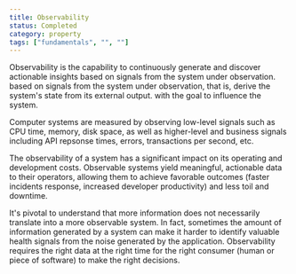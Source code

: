 ```yaml
---
title: Observability
status: Completed
category: property
tags: ["fundamentals", "", ""]
---
```


Observability is the capability to continuously generate and discover actionable insights based on signals from the system under observation. 
based on signals from the system under observation, that is, derive the system's state from 
its external output. with the goal to influence the system.

Computer systems are measured by observing low-level signals such as CPU time, memory,
disk space, as well as higher-level and business signals including API repsonse times, 
errors, transactions per second, etc. 

The observability of a system has a significant impact on its operating and development costs. 
Observable systems yield meaningful, actionable data to their operators, allowing them to achieve 
favorable outcomes (faster incidents response, increased developer productivity) and less toil and downtime. 

It's pivotal to understand that more information does not necessarily translate into a more observable system. 
In fact, sometimes the amount of information generated by a system can make it harder to 
identify valuable health signals from the noise generated by the application. Observability requires the right 
data at the right time for the right consumer (human or piece of software) to make the right decisions. 
